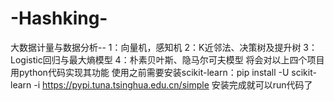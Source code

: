 # -Hashking-
大数据计量与数据分析--
1：向量机，感知机
2：K近邻法、决策树及提升树
3：Logistic回归与最大熵模型
4：朴素贝叶斯、隐马尔可夫模型
将会对以上四个项目用python代码实现其功能
使用之前需要安装scikit-learn：pip install -U scikit-learn -i https://pypi.tuna.tsinghua.edu.cn/simple
安装完成就可以run代码了
